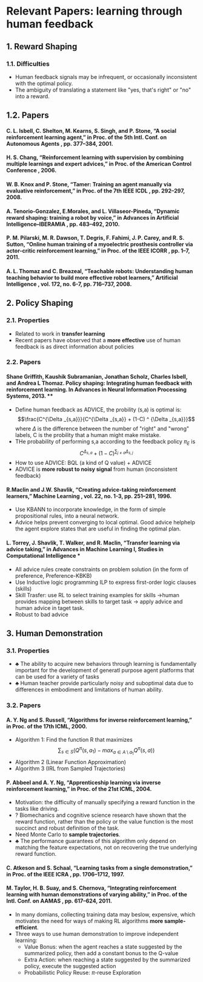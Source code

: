 # Relevant Papers: learning through human feedback

## 1. Reward Shaping

### 1.1. Difficulties
- Human feedback signals may be infrequent, or occasionally inconsistent with the optimal policy.
- The ambiguity of translating a statement like "yes, that's right" or "no" into a reward.


## 1.2. Papers

#### C. L. Isbell, C. Shelton, M. Kearns, S. Singh, and P. Stone, “A social reinforcement learning agent,” in Proc. of the 5th Intl. Conf. on Autonomous Agents , pp. 377–384, 2001.

#### H. S. Chang, “Reinforcement learning with supervision by combining multiple learnings and expert advices,” in Proc. of the American Control Conference , 2006.

#### W. B. Knox and P. Stone, “Tamer: Training an agent manually via evaluative reinforcement,” in Proc. of the 7th IEEE ICDL , pp. 292–297, 2008.

#### A. Tenorio-Gonzalez, E.Morales, and L. Villaseor-Pineda, “Dynamic reward shaping: training a robot by voice,” in Advances in Artificial Intelligence–IBERAMIA , pp. 483–492, 2010.


#### P. M. Pilarski, M. R. Dawson, T. Degris, F. Fahimi, J. P. Carey, and R. S. Sutton, “Online human training of a myoelectric prosthesis controller via actor-critic reinforcement learning,” in Proc. of the IEEE ICORR , pp. 1–7, 2011.

#### A. L. Thomaz and C. Breazeal, “Teachable robots: Understanding human teaching behavior to build more effective robot learners,” Artificial Intelligence , vol. 172, no. 6-7, pp. 716–737, 2008.



## 2. Policy Shaping

### 2.1. Properties
- Related to work in **transfer learning**
- Recent papers have observed that a **more effective** use of human feedback is as direct information about policies


### 2.2. Papers
#### Shane Griffith, Kaushik Subramanian, Jonathan Scholz, Charles Isbell, and Andrea L Thomaz. Policy shaping: Integrating human feedback with reinforcement learning. In Advances in Neural Information Processing Systems, 2013. **
- Define human feedback as ADVICE, the probility (s,a) is optimal is:
$$\frac{C^{\Delta _{s,a}}}{C^{\Delta _{s,a}} + (1-C) ^ {\Delta _{s,a}}}$$
where $\Delta$ is the difference between the number of "right" and "wrong" labels, C is the probility that a human might make mistake.
- THe probability of performing s,a according to the feedback policy $\pi _ E$ is 
$$C^{\Delta _{s,a}} + (1-C) ^ {\sum_{j \neq a} \Delta _{s,j}}$$
- How to use ADVICE: BQL (a kind of Q value) + ADVICE
- ADVICE is **more robust to noisy signal** from human (inconsistent feedback)


#### R.Maclin and J.W. Shavlik, “Creating advice-taking reinforcement learners,” Machine Learning , vol. 22, no. 1-3, pp. 251–281, 1996. 
- Use KBANN to incorporate knowledge, in the form of simple propositional rules, into a neural network.
- Advice helps prevent converging to local optimal. Good advice helphelp the agent explore states that are useful in finding the optimal plan.


#### L. Torrey, J. Shavlik, T. Walker, and R. Maclin, “Transfer learning via advice taking,” in Advances in Machine Learning I, Studies in Computational Intelligence *
- All advice rules create constraints on problem solution (in the form of preference, Preference-KBKB)
- Use Inductive logic programming ILP to express first-order logic clauses (skills)
- Skill Trasfer: use RL to select training examples for skills ->human provides mapping between skills to target task -> apply advice and human advice in taget task.
- Robust to bad advice

## 3. Human Demonstration
### 3.1. Properties
- $\clubsuit$ The ability to acquire new behaviors through learning is fundamentally important for the development of generatl purpose agent platforms that can be used for a variety of tasks
- $\clubsuit$ Human teacher provide particularly noisy and suboptimal data due to differences in embodiment and limitations of human ability.

### 3.2. Papers

#### A. Y. Ng and S. Russell, “Algorithms for inverse reinforcement learning,” in Proc. of the 17th ICML, 2000.
- Algorithm 1: Find the function R that maximizes 
$$\sum_{s \in S} (Q^{\pi} (s, a_1) - max_{a \in A \setminus  a _1} Q^{\pi}(s, a))$$
- Algorithm 2 (Linear Function Approximation)
- Algorithm 3 (IRL from Sampled Trajectories)

#### P. Abbeel and A. Y. Ng, “Apprenticeship learning via inverse reinforcement learning,” in Proc. of the 21st ICML, 2004.
- Motivation: the difficulty of manually specifying a reward function in the tasks like driving.
- ? Biomechanics and cognitive science research have shown that the reward function, rather than the policy or the value function is the most succinct and robust definition of the task.
- Need Monte Carlo to **sample trajectories**.
- $\clubsuit$ The performance guarantees of this algorithm only depend on matching the feature expectations, not on recovering the true underlying reward function.


#### C. Atkeson and S. Schaal, “Learning tasks from a single demonstration,” in Proc. of the IEEE ICRA , pp. 1706–1712, 1997.


#### M. Taylor, H. B. Suay, and S. Chernova, “Integrating reinforcement learning with human demonstrations of varying ability,” in Proc. of the Intl. Conf. on AAMAS , pp. 617–624, 2011.
- In many domians, collecting training data may beslow, expensive, which motivates the need for ways of making RL algorithms **more sample-efficient**.
- Three ways to use human demonstration to improve independent learning: 
	- Value Bonus: when the agent reaches a state suggested by the summarized policy, then add a constant bonus to the Q-value
	- Extra Action: when reaching a state suggested by the summarized policy, execute the suggested action
	- Probabilistic Policy Reuse: $\pi$-reuse Exploration 

